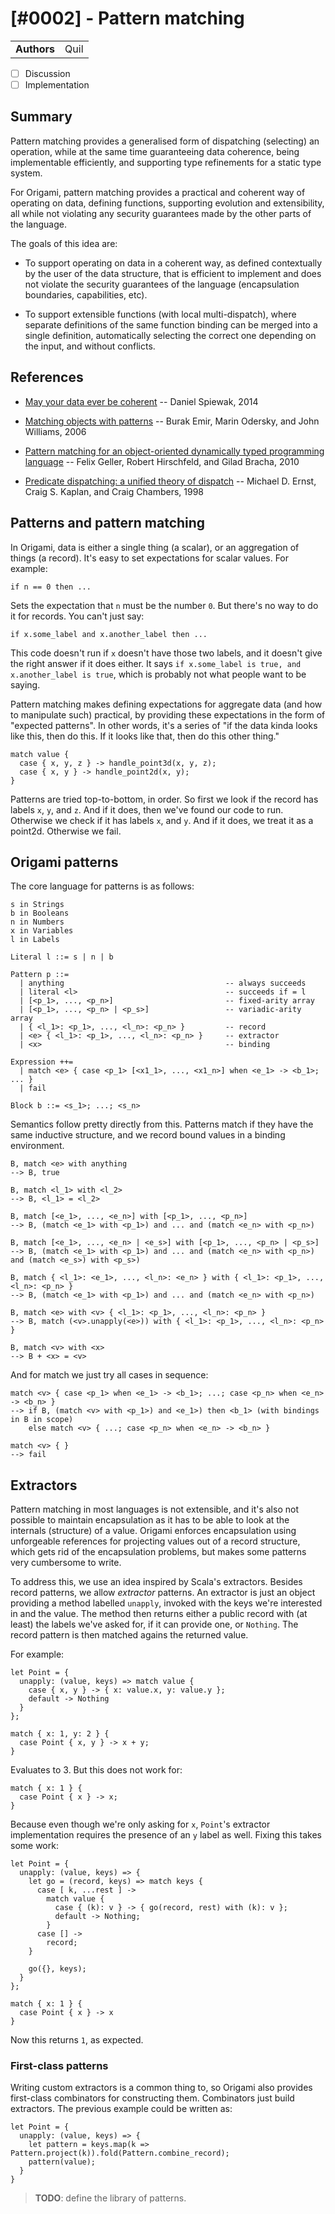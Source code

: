 # [#0002] - Pattern matching

|             |      |
| ----------- | ---- |
| **Authors** | Quil |

- [ ] Discussion
- [ ] Implementation

## Summary

Pattern matching provides a generalised form of dispatching (selecting) an operation, while at the same time guaranteeing data coherence, being implementable efficiently, and supporting type refinements for a static type system.

For Origami, pattern matching provides a practical and coherent way of operating on data, defining functions, supporting evolution and extensibility, all while not violating any security guarantees made by the other parts of the language.

The goals of this idea are:

- To support operating on data in a coherent way, as defined contextually by the user of the data structure, that is efficient to implement and does not violate the security guarantees of the language (encapsulation boundaries, capabilities, etc).

- To support extensible functions (with local multi-dispatch), where separate definitions of the same function binding can be merged into a single definition, automatically selecting the correct one depending on the input, and without conflicts.

## References

- [May your data ever be coherent](https://www.youtube.com/watch?v=gVXt1RG_yN0)
  -- Daniel Spiewak, 2014

- [Matching objects with patterns](https://infoscience.epfl.ch/record/98468?ln=en)
  -- Burak Emir, Marin Odersky, and John Williams, 2006

- [Pattern matching for an object-oriented dynamically typed programming language](http://www.hpi.uni-potsdam.de/hirschfeld/publications/media/GellerHirschfeldBracha_2010_PatternMatchingForAnObjectOrientedAndDynamicallyTypedProgrammingLanguage_HPI36.pdf)
  -- Felix Geller, Robert Hirschfeld, and Gilad Bracha, 2010

- [Predicate dispatching: a unified theory of dispatch](https://homes.cs.washington.edu/~mernst/pubs/dispatching-ecoop98-abstract.html)
  -- Michael D. Ernst, Craig S. Kaplan, and Craig Chambers, 1998

## Patterns and pattern matching

In Origami, data is either a single thing (a scalar), or an aggregation of things (a record). It's easy to set expectations for scalar values. For example:

```
if n == 0 then ...
```

Sets the expectation that `n` must be the number `0`. But there's no way to do it for records. You can't just say:

```
if x.some_label and x.another_label then ...
```

This code doesn't run if `x` doesn't have those two labels, and it doesn't give the right answer if it does either. It says `if x.some_label is true, and x.another_label is true`, which is probably not what people want to be saying.

Pattern matching makes defining expectations for aggregate data (and how to manipulate such) practical, by providing these expectations in the form of "expected patterns". In other words, it's a series of "if the data kinda looks like this, then do this. If it looks like that, then do this other thing."

```
match value {
  case { x, y, z } -> handle_point3d(x, y, z);
  case { x, y } -> handle_point2d(x, y);
}
```

Patterns are tried top-to-bottom, in order. So first we look if the record has labels `x`, `y`, and `z`. And if it does, then we've found our code to run. Otherwise we check if it has labels `x`, and `y`. And if it does, we treat it as a point2d. Otherwise we fail.

## Origami patterns

The core language for patterns is as follows:

```
s in Strings
b in Booleans
n in Numbers
x in Variables
l in Labels

Literal l ::= s | n | b

Pattern p ::=
  | anything                                    -- always succeeds
  | literal <l>                                 -- succeeds if = l
  | [<p_1>, ..., <p_n>]                         -- fixed-arity array
  | [<p_1>, ..., <p_n> | <p_s>]                 -- variadic-arity array
  | { <l_1>: <p_1>, ..., <l_n>: <p_n> }         -- record
  | <e> { <l_1>: <p_1>, ..., <l_n>: <p_n> }     -- extractor
  | <x>                                         -- binding

Expression ++=
  | match <e> { case <p_1> [<x1_1>, ..., <x1_n>] when <e_1> -> <b_1>; ... }
  | fail

Block b ::= <s_1>; ...; <s_n>
```

Semantics follow pretty directly from this. Patterns match if they have the same inductive structure, and we record bound values in a binding environment.

```
B, match <e> with anything
--> B, true

B, match <l_1> with <l_2>
--> B, <l_1> = <l_2>

B, match [<e_1>, ..., <e_n>] with [<p_1>, ..., <p_n>]
--> B, (match <e_1> with <p_1>) and ... and (match <e_n> with <p_n>)

B, match [<e_1>, ..., <e_n> | <e_s>] with [<p_1>, ..., <p_n> | <p_s>]
--> B, (match <e_1> with <p_1>) and ... and (match <e_n> with <p_n>) and (match <e_s>) with <p_s>)

B, match { <l_1>: <e_1>, ..., <l_n>: <e_n> } with { <l_1>: <p_1>, ..., <l_n>: <p_n> }
--> B, (match <e_1> with <p_1>) and ... and (match <e_n> with <p_n>)

B, match <e> with <v> { <l_1>: <p_1>, ..., <l_n>: <p_n> }
--> B, match (<v>.unapply(<e>)) with { <l_1>: <p_1>, ..., <l_n>: <p_n> }

B, match <v> with <x>
--> B + <x> = <v>
```

And for match we just try all cases in sequence:

```
match <v> { case <p_1> when <e_1> -> <b_1>; ...; case <p_n> when <e_n> -> <b_n> }
--> if B, (match <v> with <p_1>) and <e_1>) then <b_1> (with bindings in B in scope)
    else match <v> { ...; case <p_n> when <e_n> -> <b_n> }

match <v> { }
--> fail
```

## Extractors

Pattern matching in most languages is not extensible, and it's also not possible to maintain encapsulation as it has to be able to look at the internals (structure) of a value. Origami enforces encapsulation using unforgeable references for projecting values out of a record structure, which gets rid of the encapsulation problems, but makes some patterns very cumbersome to write.

To address this, we use an idea inspired by Scala's extractors. Besides record patterns, we allow _extractor_ patterns. An extractor is just an object providing a method labelled `unapply`, invoked with the keys we're interested in and the value. The method then returns either a public record with (at least) the labels we've asked for, if it can provide one, or `Nothing`. The record pattern is then matched agains the returned value.

For example:

```
let Point = {
  unapply: (value, keys) => match value {
    case { x, y } -> { x: value.x, y: value.y };
    default -> Nothing
  }
};

match { x: 1, y: 2 } {
  case Point { x, y } -> x + y;
}
```

Evaluates to 3. But this does not work for:

```
match { x: 1 } {
  case Point { x } -> x;
}
```

Because even though we're only asking for `x`, `Point`'s extractor implementation requires the presence of an `y` label as well. Fixing this takes some work:

```
let Point = {
  unapply: (value, keys) => {
    let go = (record, keys) => match keys {
      case [ k, ...rest ] ->
        match value {
          case { (k): v } -> { go(record, rest) with (k): v };
          default -> Nothing;
        }
      case [] ->
        record;
    }

    go({}, keys);
  }
};

match { x: 1 } {
  case Point { x } -> x
}
```

Now this returns `1`, as expected.

### First-class patterns

Writing custom extractors is a common thing to, so Origami also provides first-class combinators for constructing them. Combinators just build extractors. The previous example could be written as:

```
let Point = {
  unapply: (value, keys) => {
    let pattern = keys.map(k => Pattern.project(k)).fold(Pattern.combine_record);
    pattern(value);
  }
}
```

> **TODO**: define the library of patterns.
